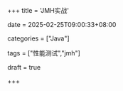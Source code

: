 +++
title = 'JMH实战'

date = 2025-02-25T09:00:33+08:00

categories = ["Java"]

tags = ["性能测试","jmh"]

draft = true

+++
